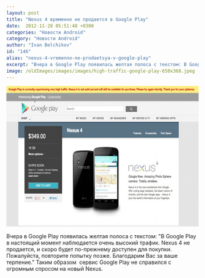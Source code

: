 ```yaml
---
layout: post
title: "Nexus 4 временно не продается в Google Play"
date:  2012-11-28 05:51:48 +0300
categories: "Новости Android"
category: "Новости Android"
author: "Ivan Belchikov"
id: "146"
alias: "nexus-4-vremenno-ne-prodaetsya-v-google-play"
excerpt: "Вчера в Google Play появилась желтая полоса с текстом: В Google Play в настоящий момент наблюдается очень высокий трафик. Nexus 4 не продается, и скоро будет по-прежнему доступен для покупки. Пожалуйста, повторите попытку позже. Благодарим Вас за ваше терпение. Таким образом  сервис Google Play не справился с огромным спросом на новый Nexus."
image: /oldImages/images/images/high-traffic-google-play-650x368.jpeg
---
```

<img  src="/oldImages/images/images/high-traffic-google-play-650x368.jpeg" alt="" title="high traffic google play" width="650" height="368" >

Вчера в Google Play появилась желтая полоса с текстом: "В Google Play в настоящий момент наблюдается очень высокий трафик. Nexus 4 не продается, и скоро будет по-прежнему доступен для покупки. Пожалуйста, повторите попытку позже. Благодарим Вас за ваше терпение." Таким образом  сервис Google Play не справился с огромным спросом на новый Nexus.
